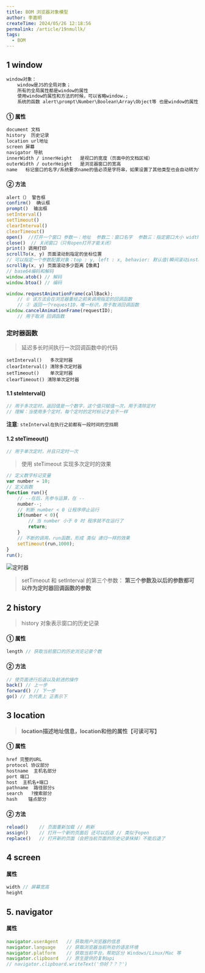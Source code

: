 ```yaml
---
title: BOM 浏览器对象模型
author: 李嘉明
createTime: 2024/05/26 12:18:56
permalink: /article/19nmullk/
tags:
  - BOM
---
```


## 1 window

```txt
window对象：
	window是JS的全局对象；
	所有的全局属性都是window的属性
	使用window的属性和方法的时候，可以省略window.; 
	系统的函数 alert\prompt\Number\Boolean\Array\Object等 也是window的属性
```



#### ① 属性

```txt
document 文档
history  历史记录
location url地址
screen 屏幕
navigator 导航
innerWidth / innerHeight   是视口的宽度（页面中的文档区域）
outerWidth / outerHeight   是浏览器窗口的宽高
name   标记窗口的名字/系统要求name的值必须是字符串，如果设置了其他类型也会自动转为字符串！！
```

#### ② 方法

```js
alert（） 警告框
confirm()  确认框
prompt()  输出框
setInterval()
setTimeout()
clearInterval()
clearTimeout()
open()  //打开一个窗口 参数一：地址  参数二：窗口名字  参数三：指定窗口大小 width=400,height=300
close()  // 关闭窗口（只有open打开才能关闭）
print() 调用打印
scrollTo(x, y) 页面滚动到指定的坐标位置 
// 可以指定一个参数配置对象：top : y, left : x, behavior: 默认值(瞬间滚动instant), (平滑滚动smooth)
scrollBy(x, y) 页面滚动多少距离【像素】
// base64编码和解码
window.atob() // 解码
window.btoa() // 编码
```

```js
window.requestAnimationFrame(callBack); 
	// ① 该方法会在浏览器重绘之前来调用指定的回调函数
    // ② 返回一个requestID，唯一标识，用于取消回调函数
window.cancelAnimationFrame(requestID);
	// 用于取消 回调函数
```



### 定时器函数

> 延迟多长时间执行一次回调函数中的代码

```
setInterval()	多次定时器
clearInterval() 清除多次定时器
setTimeout()	单次定时器
clearTimeout() 清除单次定时器
```

#### 1.1 steInterval()

```js
// 用于多次定时，返回值是一个数字，这个值只赋值一次，用于清除定时
// 理解：当使用多个定时，每个定时的定时标记才会不一样
```

**注意**: `steInterval在执行之前都有一段时间的空挡期`

#### 1.2 steTimeout()

```js
// 用于单次定时，并且只定时一次
```
> 使用 steTimeout 实现多次定时的效果

```js
// 定义数字标记变量
var number = 10;
// 定义函数
function run(){
    // --在后，先参与运算，在 --
    number--;
    // 判断 number < 0 让程序停止运行
    if(number < 0){
        // 当 number 小于 0 时 程序就不在运行了
        return;
    }
    // 不断的调用，run函数，形成 类似 递归一样的效果
    setTimeout(run,1000);
}
run();
```

![定时器](/async/定时器.svg)

> setTimeout 和 setInterval 的第三个参数： **第三个参数及以后的参数都可以作为定时器回调函数的参数** 

## 2 history

> history 对象表示窗口的历史记录

#### ① 属性

```js
length // 获取当前窗口的历史浏览记录个数
```

#### ② 方法

```js
// 使页面进行后退以及前进的操作
back() // 上一步
forward() // 下一步
go() // 负代表上 正表示下
```

## 3 location

> **location描述地址信息，location和他的属性【可读可写】**

#### ① 属性

```txt
href 完整的URL
protocol 协议部分
hostname  主机名部分
port 端口
host  主机名+端口
pathname  路径部分s
search   ?搜索部分
hash    锚点部分
```

#### ② 方法

```js
reload()    // 页面重新加载 // 刷新
assign()	// 打开一个新的页面后 还可以后退 // 类似于open
replace()   // 打开新的页面（会把当前页面的历史记录抹掉）不能后退了
```

## 4 screen

#### 属性

```js
width // 屏幕宽高
height
```

## 5. navigator

#### 属性

```js
navigator.userAgent   // 获取用户浏览器的信息
navigator.language    // 获取浏览器当前所处的语言环境
navigator.platform    // 获取当前平台，帮助区分 Windows/Linux/Mac 等
navigator.clipboard   // 原生提供的复制api
// navigator.clipboard.writeText('你好？？？')
```


